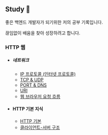 ## Study 📖
좋은 백엔드 개발자가 되기위한 저의 공부 기록입니다.


끊임없이 배움을 찾아 성장하려고 합니다.



### HTTP 웹
* ##### 네트워크
  * [IP 프로토콜 (인터넷 프로토콜)](/HTTP/ip-protocol.md)
  * [TCP & UDP](/HTTP/tcp-udp.md)
  * [PORT & DNS](/HTTP/port-dns.md)
  * [URI](/HTTP/uri.md)
  * [웹 브라우저 요청 흐름](/HTTP/web.md)
* #### HTTP 기본 지식
  * [HTTP 기본](/HTTP/everyhttp.md)
  * [클라이언트-서버 구조](/HTTP/client-server.md)